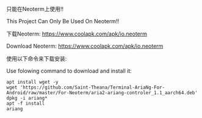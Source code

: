 只能在Neoterm上使用!!

This Project Can Only Be Used On Neoterm!!

下载Neoterm: https://www.coolapk.com/apk/io.neoterm

Download Neoterm: https://www.coolapk.com/apk/io.neoterm


使用以下命令来下载安装:

Use folowing command to download and install it:

```shell
apt install wget -y
wget 'https://github.com/Saint-Theana/Terminal-AriaNg-For-Android/raw/master/For-Neoterm/aria2-ariang-controler_1.1_aarch64.deb'
dpkg -i ariang*
apt -f install
ariang
```



 
